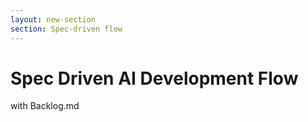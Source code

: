 ```yaml
---
layout: new-section
section: Spec-driven flow
---
```


# Spec Driven AI Development Flow

with <span v-mark.underline="{ at: '+0' }">Backlog.md</span>
